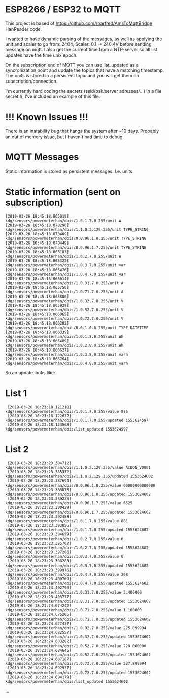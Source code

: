 # ESP8266 / ESP32 to MQTT

This project is based of https://github.com/roarfred/AmsToMqttBridge HanReader code.

I wanted to have dynamic parsing of the messages, as well as applying the unit and scaler to go from: 2404, Scaler: 0.1 -> 240.4V before sending message on mqtt.
I also get the current time from a NTP-server so all list updates have the time unix epoch.

On the subscription end of MQTT you can use list_updated as a syncronization point and update the topics that have a matching timestamp.
The units is stored in a persistent topic and you will get them on subscription/connection.

I'm currently hard coding the secrets (ssid/psk/server adresses/...) in a file secret.h,
I've included an example of this file.


# !!! Known Issues !!!

There is an instability bug that hangs the system after ~10 days.
Probably an out of memory issue, but I haven't had time to debug.


# MQTT Messages

Static information is stored as persistent messages. I.e. units.

# Static information (sent on subscription)
```
[2019-03-26 18:45:18.065018] kdg/sensors/powermeterhan/obis/1.0.1.7.0.255/unit W
[2019-03-26 18:45:18.070296] kdg/sensors/powermeterhan/obis/1.1.0.2.129.255/unit TYPE_STRING
[2019-03-26 18:45:18.070409] kdg/sensors/powermeterhan/obis/0.0.96.1.0.255/unit TYPE_STRING
[2019-03-26 18:45:18.070449] kdg/sensors/powermeterhan/obis/0.0.96.1.7.255/unit TYPE_STRING
[2019-03-26 18:45:18.065183] kdg/sensors/powermeterhan/obis/1.0.2.7.0.255/unit W
[2019-03-26 18:45:18.065322] kdg/sensors/powermeterhan/obis/1.0.3.7.0.255/unit var
[2019-03-26 18:45:18.065476] kdg/sensors/powermeterhan/obis/1.0.4.7.0.255/unit var
[2019-03-26 18:45:18.065614] kdg/sensors/powermeterhan/obis/1.0.31.7.0.255/unit A
[2019-03-26 18:45:18.065750] kdg/sensors/powermeterhan/obis/1.0.71.7.0.255/unit A
[2019-03-26 18:45:18.065800] kdg/sensors/powermeterhan/obis/1.0.32.7.0.255/unit V
[2019-03-26 18:45:18.065928] kdg/sensors/powermeterhan/obis/1.0.52.7.0.255/unit V
[2019-03-26 18:45:18.066065] kdg/sensors/powermeterhan/obis/1.0.72.7.0.255/unit V
[2019-03-26 18:45:18.066202] kdg/sensors/powermeterhan/obis/0.0.1.0.0.255/unit TYPE_DATETIME
[2019-03-26 18:45:18.066339] kdg/sensors/powermeterhan/obis/1.0.1.8.0.255/unit Wh
[2019-03-26 18:45:18.066489] kdg/sensors/powermeterhan/obis/1.0.2.8.0.255/unit Wh
[2019-03-26 18:45:18.066627] kdg/sensors/powermeterhan/obis/1.0.3.8.0.255/unit varh
[2019-03-26 18:45:18.066764] kdg/sensors/powermeterhan/obis/1.0.4.8.0.255/unit varh

```

So an update looks like:

# List 1
```
 [2019-03-26 18:23:18.121218] kdg/sensors/powermeterhan/obis/1.0.1.7.0.255/value 875
 [2019-03-26 18:23:18.122672] kdg/sensors/powermeterhan/obis/1.0.1.7.0.255/updated 1553624597
 [2019-03-26 18:23:18.123568] kdg/sensors/powermeterhan/obis/list_updated 1553624597
```
# List 2
```
 [2019-03-26 18:23:23.384712] kdg/sensors/powermeterhan/obis/1.1.0.2.129.255/value AIDON_V0001
 [2019-03-26 18:23:23.385372] kdg/sensors/powermeterhan/obis/1.1.0.2.129.255/updated 1553624602
 [2019-03-26 18:23:23.387694] kdg/sensors/powermeterhan/obis/0.0.96.1.0.255/value 00000000000000
 [2019-03-26 18:23:23.388073] kdg/sensors/powermeterhan/obis/0.0.96.1.0.255/updated 1553624602
 [2019-03-26 18:23:23.389235] kdg/sensors/powermeterhan/obis/0.0.96.1.7.255/value 6525
 [2019-03-26 18:23:23.390429] kdg/sensors/powermeterhan/obis/0.0.96.1.7.255/updated 1553624602
 [2019-03-26 18:23:23.392458] kdg/sensors/powermeterhan/obis/1.0.1.7.0.255/value 881
 [2019-03-26 18:23:23.393056] kdg/sensors/powermeterhan/obis/1.0.1.7.0.255/updated 1553624602
 [2019-03-26 18:23:23.394659] kdg/sensors/powermeterhan/obis/1.0.2.7.0.255/value 0
 [2019-03-26 18:23:23.395707] kdg/sensors/powermeterhan/obis/1.0.2.7.0.255/updated 1553624602
 [2019-03-26 18:23:23.397266] kdg/sensors/powermeterhan/obis/1.0.3.7.0.255/value 0
 [2019-03-26 18:23:23.398283] kdg/sensors/powermeterhan/obis/1.0.3.7.0.255/updated 1553624602
 [2019-03-26 18:23:23.399976] kdg/sensors/powermeterhan/obis/1.0.4.7.0.255/value 268
 [2019-03-26 18:23:23.400769] kdg/sensors/powermeterhan/obis/1.0.4.7.0.255/updated 1553624602
 [2019-03-26 18:23:23.402796] kdg/sensors/powermeterhan/obis/1.0.31.7.0.255/value 3.400000
 [2019-03-26 18:23:23.403777] kdg/sensors/powermeterhan/obis/1.0.31.7.0.255/updated 1553624602
 [2019-03-26 18:23:24.674242] kdg/sensors/powermeterhan/obis/1.0.71.7.0.255/value 1.100000
 [2019-03-26 18:23:24.675265] kdg/sensors/powermeterhan/obis/1.0.71.7.0.255/updated 1553624602
 [2019-03-26 18:23:24.677437] kdg/sensors/powermeterhan/obis/1.0.32.7.0.255/value 225.899994
 [2019-03-26 18:23:24.682557] kdg/sensors/powermeterhan/obis/1.0.32.7.0.255/updated 1553624602
 [2019-03-26 18:23:24.683282] kdg/sensors/powermeterhan/obis/1.0.52.7.0.255/value 228.000000
 [2019-03-26 18:23:24.684645] kdg/sensors/powermeterhan/obis/1.0.52.7.0.255/updated 1553624602
 [2019-03-26 18:23:24.687187] kdg/sensors/powermeterhan/obis/1.0.72.7.0.255/value 227.899994
 [2019-03-26 18:23:24.692937] kdg/sensors/powermeterhan/obis/1.0.72.7.0.255/updated 1553624602
 [2019-03-26 18:23:24.694179] kdg/sensors/powermeterhan/obis/list_updated 1553624602
```
...

